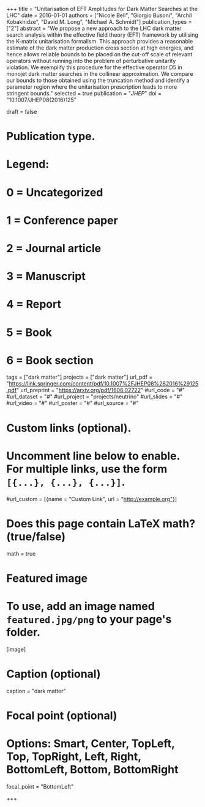 +++
title = "Unitarisation of EFT Amplitudes for Dark Matter Searches at the LHC"
date = 2016-01-01
authors = ["Nicole Bell", "Giorgio Busoni", "Archil Kobakhidze", "David M. Long", "Michael A. Schmidt"]
publication_types = ["2"]
abstract = "We propose a new approach to the LHC dark matter search analysis within the effective field theory (EFT) framework by utilising the K-matrix unitarisation formalism. This approach provides a reasonable estimate of the dark matter production cross section at high energies, and hence allows reliable bounds to be placed on the cut-off scale of relevant operators without running into the problem of perturbative unitarity violation. We exemplify this procedure for the effective operator D5 in monojet dark matter searches in the collinear approximation. We compare our bounds to those obtained using the truncation method and identify a parameter region where the unitarisation prescription leads to more stringent bounds."
selected = true
publication = "*JHEP*"
doi = "10.1007/JHEP08(2016)125"


draft = false

# Publication type.
# Legend:
# 0 = Uncategorized
# 1 = Conference paper
# 2 = Journal article
# 3 = Manuscript
# 4 = Report
# 5 = Book
# 6 = Book section


tags = ["dark matter"]
projects = ["dark matter"]
url_pdf = "https://link.springer.com/content/pdf/10.1007%2FJHEP08%282016%29125.pdf"
url_preprint = "https://arxiv.org/pdf/1606.02722"
#url_code = "#"
#url_dataset = "#"
#url_project = "projects/neutrino"
#url_slides = "#"
#url_video = "#"
#url_poster = "#"
#url_source = "#"

# Custom links (optional).
#   Uncomment line below to enable. For multiple links, use the form `[{...}, {...}, {...}]`.
#url_custom = [{name = "Custom Link", url = "http://example.org"}]


# Does this page contain LaTeX math? (true/false)
math = true

# Featured image
# To use, add an image named `featured.jpg/png` to your page's folder. 
[image]
  # Caption (optional)
  caption = "dark matter"

  # Focal point (optional)
  # Options: Smart, Center, TopLeft, Top, TopRight, Left, Right, BottomLeft, Bottom, BottomRight
  focal_point = "BottomLeft"




+++

